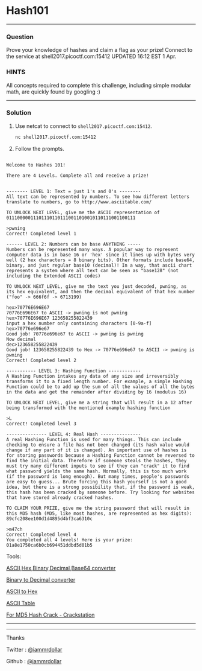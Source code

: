 # Hash101
___

### Question
Prove your knowledge of hashes and claim a flag as your prize! Connect to the service at shell2017.picoctf.com:15412
UPDATED 16:12 EST 1 Apr.

###  HINTS
All concepts required to complete this challenge, including simple modular math, are quickly found by googling :)

___

### Solution

1. Use netcat to connect to ```shell2017.picoctf.com:15412```.
   ```bash
   nc shell2017.picoctf.com:15412
   ```

2. Follow the prompts.

```

Welcome to Hashes 101!

There are 4 Levels. Complete all and receive a prize!


-------- LEVEL 1: Text = just 1's and 0's --------
All text can be represented by numbers. To see how different letters translate to numbers, go to http://www.asciitable.com/

TO UNLOCK NEXT LEVEL, give me the ASCII representation of 011100000111011101101110011010010110111001100111

>pwning
Correct! Completed level 1

------ LEVEL 2: Numbers can be base ANYTHING -----
Numbers can be represented many ways. A popular way to represent computer data is in base 16 or 'hex' since it lines up with bytes very well (2 hex characters = 8 binary bits). Other formats include base64, binary, and just regular base10 (decimal)! In a way, that ascii chart represents a system where all text can be seen as "base128" (not including the Extended ASCII codes)

TO UNLOCK NEXT LEVEL, give me the text you just decoded, pwning, as its hex equivalent, and then the decimal equivalent of that hex number ("foo" -> 666f6f -> 6713199)

hex>70776E696E67
70776E696E67 to ASCII -> pwning is not pwning
hex>70776E696E67 123658255822439
input a hex number only containing characters [0-9a-f]
hex>70776e696e67
Good job! 70776e696e67 to ASCII -> pwning is pwning
Now decimal
dec>123658255822439
Good job! 123658255822439 to Hex -> 70776e696e67 to ASCII -> pwning is pwning
Correct! Completed level 2

----------- LEVEL 3: Hashing Function ------------
A Hashing Function intakes any data of any size and irreversibly transforms it to a fixed length number. For example, a simple Hashing Function could be to add up the sum of all the values of all the bytes in the data and get the remainder after dividing by 16 (modulus 16)

TO UNLOCK NEXT LEVEL, give me a string that will result in a 12 after being transformed with the mentioned example hashing function

>L
Correct! Completed level 3

--------------- LEVEL 4: Real Hash ---------------
A real Hashing Function is used for many things. This can include checking to ensure a file has not been changed (its hash value would change if any part of it is changed). An important use of hashes is for storing passwords because a Hashing Function cannot be reversed to find the initial data. Therefore if someone steals the hashes, they must try many different inputs to see if they can "crack" it to find what password yields the same hash. Normally, this is too much work (if the password is long enough). But many times, people's passwords are easy to guess... Brute forcing this hash yourself is not a good idea, but there is a strong possibility that, if the password is weak, this hash has been cracked by someone before. Try looking for websites that have stored already cracked hashes.

TO CLAIM YOUR PRIZE, give me the string password that will result in this MD5 hash (MD5, like most hashes, are represented as hex digits):
89cfc208ee100d1d4895d4bf3ca6310c

>m47ch
Correct! Completed level 4
You completed all 4 levels! Here is your prize: 01a8e1750ca6b0cb694451ddbd5d01b5
```

Tools:

[ASCII,Hex,Binary,Decimal,Base64 converter](http://www.rapidtables.com/convert/number/ascii-hex-bin-dec-converter.htm)

[Binary to Decimal converter](http://www.rapidtables.com/convert/number/binary-to-decimal.htm)

[ASCII to Hex](http://www.asciitohex.com/)

[ASCII Table](http://www.asciitable.com/)

[For MD5 Hash Crack - Crackstation](https://crackstation.net/)



___
___

Thanks

Twitter : [@iammrdollar](https://twitter.com/iammrdollar)

Github : [@iammrdollar](https://github.com/iammrdollar)
